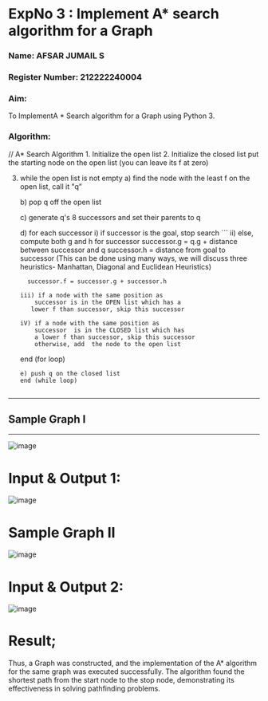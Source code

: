 <h1>ExpNo 3 : Implement A* search algorithm for a Graph</h1> 
<h3>Name: AFSAR JUMAIL S</h3>
<h3>Register Number: 212222240004</h3>
<H3>Aim:</H3>
<p>To ImplementA * Search algorithm for a Graph using Python 3.</p>
<H3>Algorithm:</H3>
// A* Search Algorithm
1.  Initialize the open list
2.  Initialize the closed list
    put the starting node on the open 
    list (you can leave its f at zero)

3.  while the open list is not empty
    a) find the node with the least f on 
       the open list, call it "q"

    b) pop q off the open list
  
    c) generate q's 8 successors and set their 
       parents to q
   
    d) for each successor
        i) if successor is the goal, stop search
        ```
        ii) else, compute both g and h for successor
          successor.g = q.g + distance between 
                              successor and q
          successor.h = distance from goal to 
          successor (This can be done using many 
          ways, we will discuss three heuristics- 
          Manhattan, Diagonal and Euclidean 
          Heuristics)
          
          successor.f = successor.g + successor.h

        iii) if a node with the same position as 
            successor is in the OPEN list which has a 
           lower f than successor, skip this successor

        iV) if a node with the same position as 
            successor  is in the CLOSED list which has
            a lower f than successor, skip this successor
            otherwise, add  the node to the open list
     end (for loop)
    ```  
    e) push q on the closed list
    end (while loop)
   
<hr>
<h2>Sample Graph I</h2>
<hr>

![image](https://github.com/Saibandhavi75/19AI405FUNDAMENTALSOFARTIFICIALINTELLIGENCE/assets/94208895/d4679838-4189-4a13-a0d0-f5e91867b064)

# Input & Output 1:
![image](https://github.com/Saibandhavi75/19AI405FUNDAMENTALSOFARTIFICIALINTELLIGENCE/assets/94208895/274755ef-4695-49e8-8cf1-1a0d28b8685b)


# Sample Graph II

![image](https://github.com/Saibandhavi75/19AI405FUNDAMENTALSOFARTIFICIALINTELLIGENCE/assets/94208895/e890b350-3953-4ec9-a938-241605e84bfe)

# Input & Output 2:
![image](https://github.com/Saibandhavi75/19AI405FUNDAMENTALSOFARTIFICIALINTELLIGENCE/assets/94208895/37b9fe97-9126-4a07-b370-1ae43cd6c4f6)

# Result;
Thus, a Graph was constructed, and the implementation of the A* algorithm for the same graph was executed successfully. The algorithm found the shortest path from the start node to the stop node, demonstrating its effectiveness in solving pathfinding problems.

